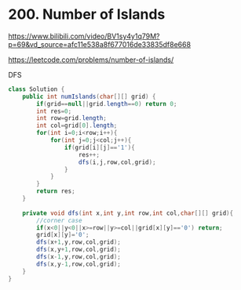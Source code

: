 # 200. Number of Islands

https://www.bilibili.com/video/BV1sy4y1q79M?p=69&vd_source=afc11e538a8f677016de33835df8e668

https://leetcode.com/problems/number-of-islands/

DFS

```java
class Solution {
    public int numIslands(char[][] grid) {
        if(grid==null||grid.length==0) return 0;
        int res=0;
        int row=grid.length;
        int col=grid[0].length;
        for(int i=0;i<row;i++){
            for(int j=0;j<col;j++){
                if(grid[i][j]=='1'){
                    res++;
                    dfs(i,j,row,col,grid);
                }
            }
        }
        return res;
    }
    
    private void dfs(int x,int y,int row,int col,char[][] grid){
        //corner case
        if(x<0||y<0||x>=row||y>=col||grid[x][y]=='0') return;
        grid[x][y]='0';
        dfs(x+1,y,row,col,grid);
        dfs(x,y+1,row,col,grid);
        dfs(x-1,y,row,col,grid);
        dfs(x,y-1,row,col,grid);
    }
}
